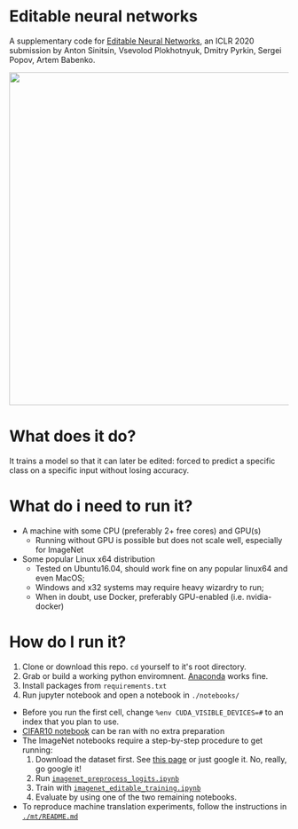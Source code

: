 # Editable neural networks

A supplementary code for [Editable Neural Networks](https://openreview.net/forum?id=HJedXaEtvS), an ICLR 2020 submission by Anton Sinitsin, Vsevolod Plokhotnyuk, Dmitry Pyrkin, Sergei Popov, Artem Babenko.

<img src="./images/editable.png" width=600px>

# What does it do?

It trains a model so that it can later be edited: forced to predict a specific class on a specific input without losing accuracy.

# What do i need to run it?
* A machine with some CPU (preferably 2+ free cores) and GPU(s)
  * Running without GPU is possible but does not scale well, especially for ImageNet
* Some popular Linux x64 distribution
  * Tested on Ubuntu16.04, should work fine on any popular linux64 and even MacOS;
  * Windows and x32 systems may require heavy wizardry to run;
  * When in doubt, use Docker, preferably GPU-enabled (i.e. nvidia-docker)

# How do I run it?
1. Clone or download this repo. `cd` yourself to it's root directory.
2. Grab or build a working python enviromnent. [Anaconda](https://www.anaconda.com/) works fine.
3. Install packages from `requirements.txt`
4. Run jupyter notebook and open a notebook in `./notebooks/`
 * Before you run the first cell, change `%env CUDA_VISIBLE_DEVICES=#` to an index that you plan to use.
 * [CIFAR10 notebook](./notebooks/cifar10_editable_layer3.ipynb) can be ran with no extra preparation
 * The ImageNet notebooks require a step-by-step procedure to get running:
   1. Download the dataset first. See [this page](https://pytorch.org/docs/stable/_modules/torchvision/datasets/imagenet.html) or just google it. No, really, go google it!
   2. Run [`imagenet_preprocess_logits.ipynb`](./notebooks/imagenet_preprocess_logits.ipynb)
   3. Train with [`imagenet_editable_training.ipynb`](./notebooks/imagenet_editable_training.ipynb)
   4. Evaluate by using one of the two remaining notebooks.
 * To reproduce machine translation experiments, follow the instructions in [`./mt/README.md`](./mt/)
